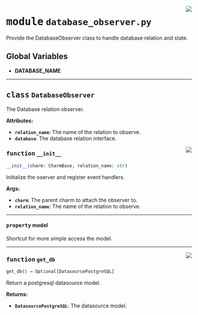 <!-- markdownlint-disable -->

<a href="../src/database_observer.py#L0"><img align="right" style="float:right;" src="https://img.shields.io/badge/-source-cccccc?style=flat-square"></a>

# <kbd>module</kbd> `database_observer.py`
Provide the DatabaseObserver class to handle database relation and state. 

**Global Variables**
---------------
- **DATABASE_NAME**


---

## <kbd>class</kbd> `DatabaseObserver`
The Database relation observer. 



**Attributes:**
 
 - <b>`relation_name`</b>:  The name of the relation to observe. 
 - <b>`database`</b>:  The database relation interface. 

<a href="../src/database_observer.py#L28"><img align="right" style="float:right;" src="https://img.shields.io/badge/-source-cccccc?style=flat-square"></a>

### <kbd>function</kbd> `__init__`

```python
__init__(charm: CharmBase, relation_name: str)
```

Initialize the oserver and register event handlers. 



**Args:**
 
 - <b>`charm`</b>:  The parent charm to attach the observer to. 
 - <b>`relation_name`</b>:  The name of the relation to observe. 


---

#### <kbd>property</kbd> model

Shortcut for more simple access the model. 



---

<a href="../src/database_observer.py#L54"><img align="right" style="float:right;" src="https://img.shields.io/badge/-source-cccccc?style=flat-square"></a>

### <kbd>function</kbd> `get_db`

```python
get_db() → Optional[DatasourcePostgreSQL]
```

Return a postgresql datasource model. 



**Returns:**
 
 - <b>`DatasourcePostgreSQL`</b>:  The datasource model. 


